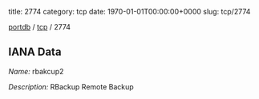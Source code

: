 title: 2774
category: tcp
date: 1970-01-01T00:00:00+0000
slug: tcp/2774

[portdb](/) / [tcp](/category/tcp.html) / 2774


## IANA Data

_Name:_ rbakcup2

_Description:_ RBackup Remote Backup

